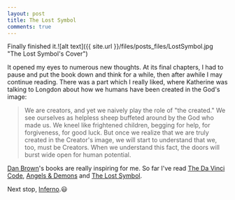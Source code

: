 ```yaml
---
layout: post
title: The Lost Symbol
comments: true
---
```


Finally finished it.![alt text]({{ site.url }}/files/posts_files/LostSymbol.jpg "The Lost Symbol's Cover")

It opened my eyes to numerous new thoughts.
At its final chapters, I had to pause and put the book down and think for a while,
then after awhile I may continue reading.
There was a part which I really liked, where Katherine was talking to Longdon
about how we humans have been created in the God's image:

  > We are creators, and yet we naively play the role of "the created."
  We see ourselves as helpless sheep buffeted around by the God who made us.
  We kneel like frightened children, begging for help, for forgiveness, for good luck.
  But once we realize that we are truly created in the Creator's image,
  we will start to understand that we, too, must be Creators.
  When we understand this fact, the doors will burst wide open for human potential.

[Dan Brown](https://en.wikipedia.org/wiki/Dan_Brown)'s books are really inspiring for me.
So far I've read [The Da Vinci Code](https://en.wikipedia.org/wiki/The_Da_Vinci_Code),
[Angels & Demons](https://en.wikipedia.org/wiki/Angels_%26_Demons) and
[The Lost Symbol](https://en.wikipedia.org/wiki/The_Lost_Symbol).

Next stop, [Inferno](https://en.wikipedia.org/wiki/Inferno_%28Dan_Brown_novel%29).:smiley:
